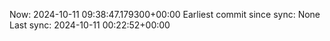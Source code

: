 Now: 2024-10-11 09:38:47.179300+00:00 Earliest commit since sync: None Last sync: 2024-10-11 00:22:52+00:00
